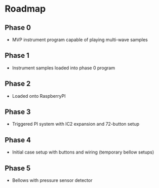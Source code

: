 # Roadmap

## Phase 0
- MVP instrument program capable of playing multi-wave samples

## Phase 1
- Instrument samples loaded into phase 0 program

## Phase 2
- Loaded onto RaspberryPI

## Phase 3
- Triggered PI system with IC2 expansion and 72-button setup

## Phase 4
- Initial case setup with buttons and wiring (temporary bellow setups)

## Phase 5
- Bellows with pressure sensor detector

